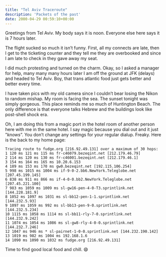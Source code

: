 ```yaml
---
title: "Tel Aviv Traceroute"
description: 'Packets of the past'
date: 2000-04-29 00:59:10+00:00
---
```


Greetings from Tel Aviv. My body says it is noon. Everyone else here says it is 7 hours later.

The flight sucked so much it isn’t funny. First, all my connects are late, then I get to the ticketing counter and they tell me they are overbooked and since I am late to check in they gave away my seat.

I did much protesting and turned on the charm. Okay, so I asked a manager for help, many many many hours later I am off the ground at JFK (delays) and headed to Tel Aviv. Boy, that trans atlantic food just gets better and better every time.

I have taken pics with my old camera since I couldn’t bear losing the Nikon to random mishap. My room is facing the sea. The sunset tonight was simply gorgeous. This place reminds me so much of Huntington Beach. The only difference is that everyone talks Hebrew and the buildings look like post-shell shock era.

Oh, I am doing this from a magic port in the hotel room of another person here with me in the same hotel. I say magic because you dial out and it just ”*knows*”. You don’t change any settings for your regular dialup. Freaky. Here is the back to my home page:


```
Tracing route to fudge.org [216.92.49.131] over a maximum of 30 hops:
1 120 ms 121 ms 115 ms fr-c46079.bezeqint.net [212.179.46.79]
2 114 ms 120 ms 130 ms fr-c46001.bezeqint.net [212.179.46.1]
3 154 ms 164 ms 165 ms 10.20.6.153
4 189 ms 153 ms 170 ms gw0.bezeqint.net [192.115.106.254]
5 998 ms 1015 ms 1004 ms if-9-0-2.bb6.NewYork.Teleglobe.net [207.45.199.145]
6 838 ms 911 ms 866 ms if-4-0-0.bb2.NewYork.Teleglobe.net [207.45.221.100]
7 983 ms 1059 ms 1009 ms sl-gw16-pen-4-0-T3.sprintlink.net [144.228.181.9]
8 1052 ms 1097 ms 1031 ms sl-bb12-pen-1-1.sprintlink.net [144.232.5.93]
9 1097 ms 1059 ms 992 ms sl-bb13-pen-9-0.sprintlink.net [144.232.5.234]
10 1115 ms 1058 ms 1114 ms sl-bb11-rly-7-0.sprintlink.net [144.232.9.242]
11 1074 ms 1054 ms 1086 ms sl-gw8-rly-4-0-0.sprintlink.net [144.232.7.246]
12 1047 ms 946 ms * sl-pairnet-1-0-0.sprintlink.net [144.232.190.142]
13 1019 ms 982 ms 1004 ms 192.168.1.6
14 1090 ms 1090 ms 1032 ms fudge.org [216.92.49.131]
```
Time to find good local food and chill. :smile:

